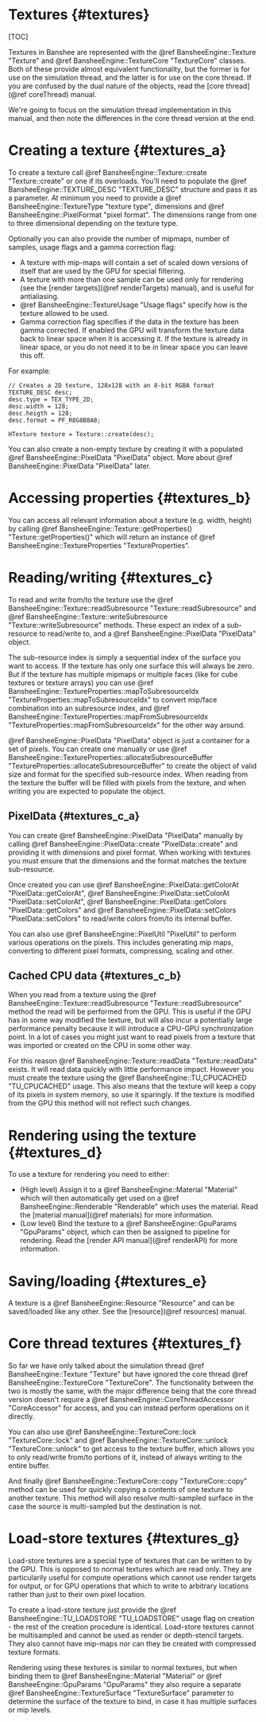 Textures									{#textures}
===============
[TOC]

Textures in Banshee are represented with the @ref BansheeEngine::Texture "Texture" and @ref BansheeEngine::TextureCore "TextureCore" classes. Both of these provide almost equivalent functionality, but the former is for use on the simulation thread, and the latter is for use on the core thread. If you are confused by the dual nature of the objects, read the [core thread](@ref coreThread) manual. 

We're going to focus on the simulation thread implementation in this manual, and then note the differences in the core thread version at the end.

# Creating a texture {#textures_a}
To create a texture call @ref BansheeEngine::Texture::create "Texture::create" or one if its overloads. You'll need to populate the @ref BansheeEngine::TEXTURE_DESC "TEXTURE_DESC" structure and pass it as a parameter. At minimum you need to provide a @ref BansheeEngine::TextureType "texture type", dimensions and @ref BansheeEngine::PixelFormat "pixel format". The dimensions range from one to three dimensional depending on the texture type.

Optionally you can also provide the number of mipmaps, number of samples, usage flags and a gamma correction flag:
 - A texture with mip-maps will contain a set of scaled down versions of itself that are used by the GPU for special filtering. 
 - A texture with more than one sample can be used only for rendering (see the [render targets](@ref renderTargets) manual), and is useful for antialiasing.
 - @ref BansheeEngine::TextureUsage "Usage flags" specify how is the texture allowed to be used.
 - Gamma correction flag specifies if the data in the texture has been gamma corrected. If enabled the GPU will transform the texture data back to linear space when it is accessing it. If the texture is already in linear space, or you do not need it to be in linear space you can leave this off.
 
For example:
~~~~~~~~~~~~~{.cpp}
// Creates a 2D texture, 128x128 with an 8-bit RGBA format
TEXTURE_DESC desc;
desc.type = TEX_TYPE_2D;
desc.width = 128;
desc.heigth = 128;
desc.format = PF_R8G8B8A8;

HTexture texture = Texture::create(desc);
~~~~~~~~~~~~~ 

You can also create a non-empty texture by creating it with a populated @ref BansheeEngine::PixelData "PixelData" object. More about @ref BansheeEngine::PixelData "PixelData" later.
 
# Accessing properties {#textures_b} 
You can access all relevant information about a texture (e.g. width, height) by calling @ref BansheeEngine::Texture::getProperties() "Texture::getProperties()" which will return an instance of @ref BansheeEngine::TextureProperties "TextureProperties". 
 
# Reading/writing {#textures_c}
To read and write from/to the texture use the @ref BansheeEngine::Texture::readSubresource "Texture::readSubresource" and @ref BansheeEngine::Texture::writeSubresource "Texture::writeSubresource" methods. These expect an index of a sub-resource to read/write to, and a @ref BansheeEngine::PixelData "PixelData" object.

The sub-resource index is simply a sequential index of the surface you want to access. If the texture has only one surface this will always be zero. But if the texture has multiple mipmaps or multiple faces (like for cube textures or texture arrays) you can use @ref BansheeEngine::TextureProperties::mapToSubresourceIdx "TextureProperties::mapToSubresourceIdx" to convert mip/face combination into an subresource index, and @ref BansheeEngine::TextureProperties::mapFromSubresourceIdx "TextureProperties::mapFromSubresourceIdx" for the other way around.

@ref BansheeEngine::PixelData "PixelData" object is just a container for a set of pixels. You can create one manually or use @ref BansheeEngine::TextureProperties::allocateSubresourceBuffer "TextureProperties::allocateSubresourceBuffer" to create the object of valid size and format for the specified sub-resource index. When reading from the texture the buffer will be filled with pixels from the texture, and when writing you are expected to populate the object.

## PixelData {#textures_c_a}
You can create @ref BansheeEngine::PixelData "PixelData" manually by calling @ref BansheeEngine::PixelData::create "PixelData::create" and providing it with dimensions and pixel format. When working with textures you must ensure that the dimensions and the format matches the texture sub-resource.

Once created you can use @ref BansheeEngine::PixelData::getColorAt "PixelData::getColorAt", @ref BansheeEngine::PixelData::setColorAt "PixelData::setColorAt", @ref BansheeEngine::PixelData::getColors "PixelData::getColors" and @ref BansheeEngine::PixelData::setColors "PixelData::setColors" to read/write colors from/to its internal buffer.

You can also use @ref BansheeEngine::PixelUtil "PixelUtil" to perform various operations on the pixels. This includes generating mip maps, converting to different pixel formats, compressing, scaling and other.

## Cached CPU data {#textures_c_b}
When you read from a texture using the @ref BansheeEngine::Texture::readSubresource "Texture::readSubresource" method the read will be performed from the GPU. This is useful if the GPU has in some way modified the texture, but will also incur a potentially large performance penalty because it will introduce a CPU-GPU synchronization point. In a lot of cases you might just want to read pixels from a texture that was imported or created on the CPU in some other way.

For this reason @ref BansheeEngine::Texture::readData "Texture::readData" exists. It will read data quickly with little performance impact. However you must create the texture using the @ref BansheeEngine::TU_CPUCACHED "TU_CPUCACHED" usage. This also means that the texture will keep a copy of its pixels in system memory, so use it sparingly. If the texture is modified from the GPU this method will not reflect such changes.

# Rendering using the texture {#textures_d}
To use a texture for rendering you need to either:
 - (High level) Assign it to a @ref BansheeEngine::Material "Material" which will then automatically get used on a @ref BansheeEngine::Renderable "Renderable" which uses the material. Read the [material manual](@ref materials) for more information.
 - (Low level) Bind the texture to a @ref BansheeEngine::GpuParams "GpuParams" object, which can then be assigned to pipeline for rendering. Read the [render API manual](@ref renderAPI) for more information.

# Saving/loading {#textures_e}
A texture is a @ref BansheeEngine::Resource "Resource" and can be saved/loaded like any other. See the [resource](@ref resources) manual.

# Core thread textures {#textures_f}
So far we have only talked about the simulation thread @ref BansheeEngine::Texture "Texture" but have ignored the core thread @ref BansheeEngine::TextureCore "TextureCore". The functionality between the two is mostly the same, with the major difference being that the core thread version doesn't require a @ref BansheeEngine::CoreThreadAccessor "CoreAccessor" for access, and you can instead perform operations on it directly.

You can also use @ref BansheeEngine::TextureCore::lock "TextureCore::lock" and @ref BansheeEngine::TextureCore::unlock "TextureCore::unlock" to get access to the texture buffer, which allows you to only read/write from/to portions of it, instead of always writing to the entire buffer.

And finally @ref BansheeEngine::TextureCore::copy "TextureCore::copy" method can be used for quickly copying a contents of one texture to another texture. This method will also resolve multi-sampled surface in the case the source is multi-sampled but the destination is not.

# Load-store textures {#textures_g}
Load-store textures are a special type of textures that can be written to by the GPU. This is opposed to normal textures which are read only. They are particularily useful for compute operations which cannot use render targets for output, or for GPU operations that which to write to arbitrary locations rather than just to their own pixel location.

To create a load-store texture just provide the @ref BansheeEngine::TU_LOADSTORE "TU_LOADSTORE" usage flag on creation - the rest of the creation procedure is identical. Load-store textures cannot be multisampled and cannot be used as render or depth-stencil targets. They also cannot have mip-maps nor can they be created with compressed texture formats.

Rendering using these textures is similar to normal textures, but when binding them to @ref BansheeEngine::Material "Material" or @ref BansheeEngine::GpuParams "GpuParams" they also require a separate @ref BansheeEngine::TextureSurface "TextureSurface" parameter to determine the surface of the texture to bind, in case it has multiple surfaces or mip levels.